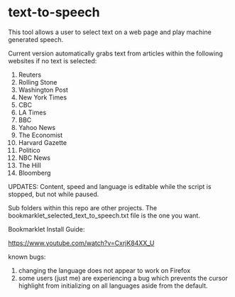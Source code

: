 # text-to-speech
This tool allows a user to select text on a web page and play machine generated speech.

Current version automatically grabs text from articles within the following websites if no text is selected:
  1) Reuters
  2) Rolling Stone  
  3) Washington Post 
  4) New York Times
  5) CBC
  6) LA Times
  7) BBC
  8) Yahoo News
  9) The Economist
  10) Harvard Gazette
  11) Politico
  12) NBC News
  13) The Hill
  14) Bloomberg

UPDATES: Content, speed and language is editable while the script is stopped, but not while paused.


Sub folders within this repo are other projects. The bookmarklet_selected_text_to_speech.txt file is the one you want.


Bookmarklet Install Guide: 

https://www.youtube.com/watch?v=CxrjK84XX_U


known bugs:
  1) changing the language does not appear to work on Firefox
  2) some users (just me) are experiencing a bug which prevents the cursor highlight from initializing on all languages aside from the default. 
